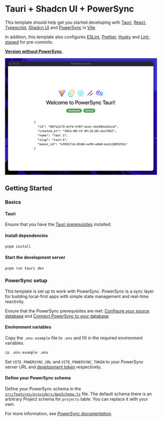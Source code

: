 # Tauri + Shadcn UI + PowerSync

This template should help get you started developing with [Tauri](https://tauri.app), [React](https://reactjs.org), [Typescript](https://typescriptlang.org), [Shadcn UI](https://ui.shadcn.com) and [PowerSync](https://powersync.com) in [Vite](https://vitejs.dev).

In addition, this template also configures [ESLint](https://eslint.org/), [Prettier](https://prettier.io/), [Husky](https://typicode.github.io/husky/) and [Lint-staged](https://github.com/lint-staged/lint-staged) for pre-commits.

[**Version without PowerSync**](https://github.com/MrLightful/create-tauri-core).

![Demo Screenshot](./assets/demo.png)

## Getting Started

### Basics

#### Tauri

Ensure that you have the [Tauri prerequisites](https://tauri.app/v1/guides/getting-started/prerequisites) installed.

#### Install dependencies

```bash
pnpm install
```

#### Start the development server

```bash
pnpm run tauri dev
```

### PowerSync setup

This template is set up to work with PowerSync. PowerSync is a sync layer for building local-first apps with simple state management and real-time reactivity.

Ensure that the PowerSync prerequisites are met: [Configure your source database](https://docs.powersync.com/usage/installation/database-setup) and [Connect PowerSync to your database](https://docs.powersync.com/usage/installation/database-connection).

#### Environment variables

Copy the `.env.example` file to `.env` and fill in the required environment variables.

```bash
cp .env.example .env
```

Set `VITE_POWERSYNC_URL` and `VITE_POWERSYNC_TOKEN` to your PowerSync server URL and [development token](https://docs.powersync.com/usage/installation/authentication-setup/development-tokens) respectively.

#### Define your PowerSync schema

Define your PowerSync schema in the [`src/features/providers/AppSchema.ts`](src/features/providers/AppSchema.ts) file. The default schema there is an arbitrary Project schema for `projects` table. You can replace it with your own.

For more information, see [PowerSync documentation](https://docs.powersync.com/client-sdk-references/js-web#id-1.-define-the-schema).
